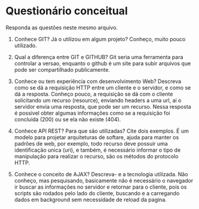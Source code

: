 # Questionário conceitual

Responda as questões neste mesmo arquivo.

1. Conhece GIT? Já o utilizou em algum projeto?
Conheço, muito pouco utilizado.

2. Qual a diferença entre GIT e GITHUB?
Git seria uma ferramenta para controlar a versao, enquanto o github
é um site para subir arquivos que pode ser compartilhado publicamente.

3. Conhece ou tem experiência com desenvolvimento Web? Descreva como se dá a requisição HTTP entre um cliente e o servidor, e como se dá a resposta.
Conheço pouco, a requisição se dá com o cliente solicitando um recurso (resource), enviando 
headers a uma url, aí o servidor envia uma resposta, que pode ser um recurso. Nessa resposta 
é possivel obter algumas informações como se a requisição foi concluida (200) ou se ela não 
existe (404).

4. Conhece API REST? Para que são utilizadas? Cite dois exemplos.
É um modelo para projetar arquiteturas de softare, ajuda para manter os padrões de web, por 
exemplo, todo recurso deve possuir uma identificação unica (uri), e também, é necessário 
informar o tipo de manipulação para realizar o recurso, são os métodos do protocolo HTTP.

5. Conhece o conceito de AJAX? Descreva- e a tecnologia utilizada.
Não conheço, mas pesquisando, basicamente não é necessário o navegador ir buscar as 
informações no servidor e retornar para o cliente, pois os scripts são rodados pelo lado do 
cliente, buscando e a carregando dados em background sem necessidade de reload da pagina.

